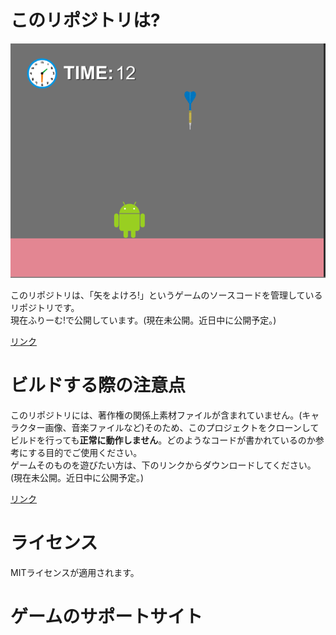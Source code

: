# このリポジトリは?
![スクリーンショット](./README/prototype-1ScreenShot.png)

このリポジトリは、「矢をよけろ!」というゲームのソースコードを管理しているリポジトリです。  
現在ふりーむ!で公開しています。(現在未公開。近日中に公開予定。)  

[リンク]()

# ビルドする際の注意点
このリポジトリには、著作権の関係上素材ファイルが含まれていません。(キャラクター画像、音楽ファイルなど)そのため、このプロジェクトをクローンしてビルドを行っても**正常に動作しません**。どのようなコードが書かれているのか参考にする目的でご使用ください。  
ゲームそのものを遊びたい方は、下のリンクからダウンロードしてください。(現在未公開。近日中に公開予定。)  

[リンク]()

# ライセンス
MITライセンスが適用されます。  
# ゲームのサポートサイト